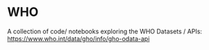 # WHO
A collection of code/ notebooks exploring the WHO Datasets / APIs: https://www.who.int/data/gho/info/gho-odata-api
